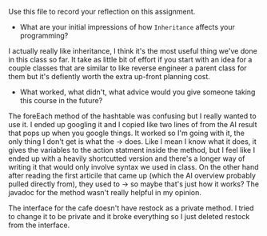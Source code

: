 Use this file to record your reflection on this assignment.



- What are your initial impressions of how `Inheritance` affects your programming?

I actually really like inheritance, I think it's the most useful thing we've done in this class so far. It take as little bit of effort if you start with an idea for a couple classes that are similar to like reverse engineer a parent class for them but it's defiently worth the extra up-front planning cost. 

- What worked, what didn't, what advice would you give someone taking this course in the future?

The foreEach method of the hashtable was confusing but I really wanted to use it. I ended up googling it and I copied like two lines of from the AI result that pops up when you google things. It worked so I'm going with it, the only thing I don't get is what the -> does. Like I mean I know what it does, it gives the variables to the action statment inside the method, but I feel like I ended up with a heavily shortcutted version  and there's a longer way of writing it that would only involve syntax we used in class. On the other hand after reading the first articile that came up (which the AI overview probably pulled directly from), they used to -> so maybe that's just how it works? The javadoc for the method wasn't really helpful in my opinion. 

The interface for the cafe doesn't have restock as a private method. I tried to change it to be private and it broke everything so I just deleted restock from the interface. 